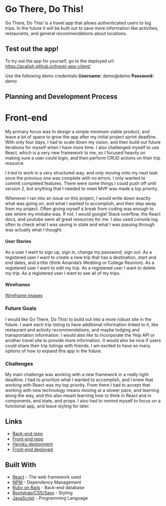 # Go There, Do This!

Go There, Do This! is a travel app that allows authenticated users to log trips.  In the future it will be built out to save more information like activities, restaurants, and general recommendations about locations.

## Test out the app!

To try out the app for yourself, go to the deployed
url: https://acalish.github.io/travel-app-client/

Use the following demo credentials
**Username:** demo@demo
**Password:** demo

## Planning and Development Process

# Front-end

My primary focus was to design a simple minimum viable product, and leave a lot of space to grow the app after my initial project sprint deadline.  With only four days, I had to scale down my vision, and then build out future iterations for myself when I have more time.  I also challenged myself to use React, which is a very new framework to me, so I focused heavily on making sure a user could login, and then perform CRUD actions on their trip resource.

I tried to work in a very structured way, and only moving onto my next task once the previous one was complete with no errors.  I only wanted to commit completed features.  There were some things I could push off until version 2, but anything that I needed to meet MVP was made a top priority.

Whenever I ran into an issue on this project, I would write down exactly what was going on, and what I wanted to accomplish, and then step away from my project.  Often giving myself a break from coding was enough to see where my mistake was.  If not, I would google!  Stack overflow, the React docs, and youtube were all great resources for me.  I also used console.log often to check what I was saving in state and what I was passing through was actually what I thought.


#### User Stories
As a user I want to sign up, sign in, change my password, sign out.
As a registered user I want to create a new trip that has a destination, start and end dates, and a title (think Amanda’s Wedding or College Reunion).
As a registered user I want to edit my trip.
As a registered user I want to delete my trip.
As a registered user I want to see all of my trips.


#### Wireframes
[Wireframe images](https://imgur.com/a/m7byaV0)



### Future Goals
I would like Go There, Do This! to build out into a more robust site in the future.  I want each trip listing to have additional information linked to it, like restaurant and activity recommendations, and maybe lodging and transportation information.  I would also like to incorporate the Yelp API or another travel site to provide more information.  It would also be nice if users could share their trip listings with friends.  I am excited to have so many options of how to expand this app in the future.

### Challenges
My main challenge was working with a new framework in a really tight deadline.  I had to prioritize what I wanted to accomplish, and I knew that working with React was my top priority.  From there I had to accept that working with new technology means moving at a slower pace, and learning along the way, and this also meant learning how to think in React and in components, and state, and props.  I also had to remind myself to focus on a functional app, and leave styling for later.


## Links

* [Back-end repo](https://github.com/acalish/travel-app-api)
* [Front-end repo](https://github.com/acalish/travel-app-client)
* [Heroku deployment](https://floating-chamber-13025.herokuapp.com')
* [Front-end deployed](https://acalish.github.io/travel-app-client/)

## Built With

* [React](https://reactjs.org/) - The web framework used
* [NPM](https://www.npmjs.com/) - Dependency Management
* [Ruby on Rails](https://rubyonrails.org/) - Back-end database
* [Bootstrap/CSS/Sass](getbootstrap.com/) - Styling
* [JavaScript](https://www.javascript.com/) - Programming Language
